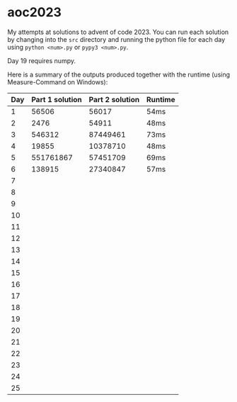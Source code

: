 # aoc2023
My attempts at solutions to advent of code 2023. You can run each solution by changing into the `src` directory and
running the python file for each day using `python <num>.py` or `pypy3 <num>.py`.

Day 19 requires numpy.

Here is a summary of the outputs produced together with the runtime (using Measure-Command on Windows):

| Day | Part 1 solution | Part 2 solution  | Runtime      |
|-----|-----------------|------------------|--------------|
| 1   | 56506           | 56017            | 54ms |
| 2   | 2476            | 54911            | 48ms |
| 3   | 546312          | 87449461         | 73ms |
| 4   | 19855           | 10378710         | 48ms |
| 5   | 551761867       | 57451709         | 69ms |
| 6   | 138915          | 27340847         | 57ms |
| 7   |  |  |  |
| 8   |  |  |  |
| 9   |  |  |  |
| 10  |  |  |  |
| 11  |  |  |  |
| 12  |  |  |  |
| 13  |  |  |  |
| 14  |  |  |  |
| 15  |  |  |  |
| 16  |  |  |  |
| 17  |  |  |  |
| 18  |  |  |  |
| 19  |  |  |  |
| 20  |  |  |  |
| 21  |  |  |  |
| 22  |  |  |  |
| 23  |  |  |  |
| 24  |  |  |  |
| 25  |  |  |  |